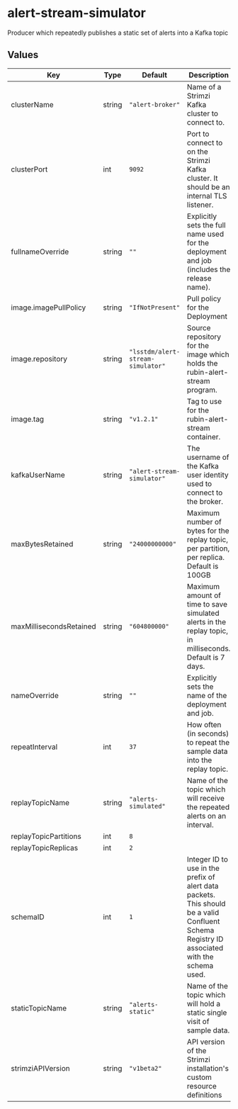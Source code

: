 # alert-stream-simulator

Producer which repeatedly publishes a static set of alerts into a Kafka topic

## Values

| Key | Type | Default | Description |
|-----|------|---------|-------------|
| clusterName | string | `"alert-broker"` | Name of a Strimzi Kafka cluster to connect to. |
| clusterPort | int | `9092` | Port to connect to on the Strimzi Kafka cluster. It should be an internal TLS listener. |
| fullnameOverride | string | `""` | Explicitly sets the full name used for the deployment and job (includes the release name). |
| image.imagePullPolicy | string | `"IfNotPresent"` | Pull policy for the Deployment |
| image.repository | string | `"lsstdm/alert-stream-simulator"` | Source repository for the image which holds the rubin-alert-stream program. |
| image.tag | string | `"v1.2.1"` | Tag to use for the rubin-alert-stream container. |
| kafkaUserName | string | `"alert-stream-simulator"` | The username of the Kafka user identity used to connect to the broker. |
| maxBytesRetained | string | `"24000000000"` | Maximum number of bytes for the replay topic, per partition, per replica. Default is 100GB |
| maxMillisecondsRetained | string | `"604800000"` | Maximum amount of time to save simulated alerts in the replay topic, in milliseconds. Default is 7 days. |
| nameOverride | string | `""` | Explicitly sets the name of the deployment and job. |
| repeatInterval | int | `37` | How often (in seconds) to repeat the sample data into the replay topic. |
| replayTopicName | string | `"alerts-simulated"` | Name of the topic which will receive the repeated alerts on an interval. |
| replayTopicPartitions | int | `8` |  |
| replayTopicReplicas | int | `2` |  |
| schemaID | int | `1` | Integer ID to use in the prefix of alert data packets. This should be a valid Confluent Schema Registry ID associated with the schema used. |
| staticTopicName | string | `"alerts-static"` | Name of the topic which will hold a static single visit of sample data. |
| strimziAPIVersion | string | `"v1beta2"` | API version of the Strimzi installation's custom resource definitions |
